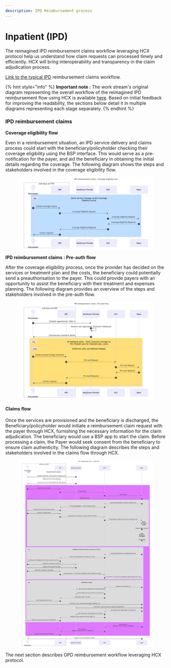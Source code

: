 ```yaml
---
description: IPD Reimbursement process
---
```


# Inpatient (IPD)

The reimagined IPD reimbursement claims workflow leveraging HCX protocol help us understand how claim requests can processed timely and efficiently. HCX will bring interoperability and transparency in the claim adjudication process.

[Link to the typical IPD](../typical-workflows/inpatient-ipd.md) reimbursement claims workflow.

{% hint style="info" %}
**Important note :** The work stream's original diagram representing the overall workflow of the reimagined IPD reimbursement flow using HCX is available [here](https://drive.google.com/file/d/1lxsoR0SfrriGoQ38aiQH3TBmDHGc1OSq/view?usp=sharing). Based on initial feedback for improving the readability, the sections below detail it in multiple diagrams representing each stage separately.
{% endhint %}

### **IPD reimbursement claims**&#x20;

**Coverage eligibility flow**

Even in a reimbursement situation, an IPD service delivery and claims process could start with the beneficiary/policyholder checking their coverage eligibility using the BSP interface. This would serve as a pre-notification for the payer, and aid the beneficiary in obtaining the initial details regarding the coverage. The following diagram shows the steps and stakeholders involved in the coverage eligibility flow.

<figure><img src="../../../.gitbook/assets/image.png" alt=""><figcaption></figcaption></figure>

**IPD reimbursement claims : Pre-auth flow**

After the coverage eligibility process, once the provider has decided on the services or treatment plan and the costs, the beneficiary could potentially send a preauthorisation to the payer. This could provide payers with an opportunity to assist the beneficiary with their treatment and expenses planning. The following diagram provides an overview of the steps and stakeholders involved in the pre-auth flow.

<figure><img src="../../../.gitbook/assets/image (1).png" alt=""><figcaption></figcaption></figure>

#### **Claims flow**

Once the services are provisioned and the beneficiary is discharged, the Beneficiary/policyholder would initiate a reimbursement claim request with the payer through HCX, furnishing the necessary information for the claim adjudication. The beneficiary would use a BSP app to start the claim. Before processing a claim, the Payer would seek consent from the beneficiary to ensure claim authenticity. The following diagram describes the steps and stakeholders involved in the claims flow through HCX.&#x20;

<figure><img src="../../../.gitbook/assets/image (2).png" alt=""><figcaption></figcaption></figure>

The next section describes OPD reimbursement workflow leveraging HCX protocol.
